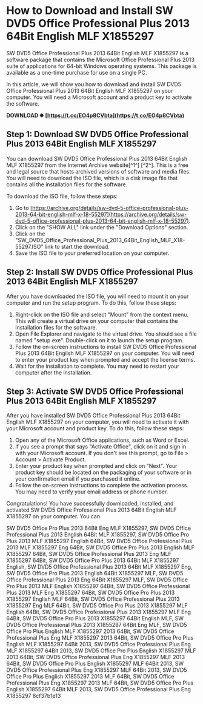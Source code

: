 # How to Download and Install SW DVD5 Office Professional Plus 2013 64Bit English MLF X1855297
 
SW DVD5 Office Professional Plus 2013 64Bit English MLF X1855297 is a software package that contains the Microsoft Office Professional Plus 2013 suite of applications for 64-bit Windows operating systems. This package is available as a one-time purchase for use on a single PC.
 
In this article, we will show you how to download and install SW DVD5 Office Professional Plus 2013 64Bit English MLF X1855297 on your computer. You will need a Microsoft account and a product key to activate the software.
 
**DOWNLOAD ✸ [https://t.co/EO4p8CVbta](https://t.co/EO4p8CVbta)**


 
## Step 1: Download SW DVD5 Office Professional Plus 2013 64Bit English MLF X1855297
 
You can download SW DVD5 Office Professional Plus 2013 64Bit English MLF X1855297 from the Internet Archive website[^1^] [^2^]. This is a free and legal source that hosts archived versions of software and media files. You will need to download the ISO file, which is a disk image file that contains all the installation files for the software.
 
To download the ISO file, follow these steps:
 
1. Go to [https://archive.org/details/sw-dvd-5-office-professional-plus-2013-64-bit-english-mlf-x-18-55297](https://archive.org/details/sw-dvd-5-office-professional-plus-2013-64-bit-english-mlf-x-18-55297).
2. Click on the "SHOW ALL" link under the "Download Options" section.
3. Click on the "SW\_DVD5\_Office\_Professional\_Plus\_2013\_64Bit\_English\_MLF\_X18-55297.ISO" link to start the download.
4. Save the ISO file to your preferred location on your computer.

## Step 2: Install SW DVD5 Office Professional Plus 2013 64Bit English MLF X1855297
 
After you have downloaded the ISO file, you will need to mount it on your computer and run the setup program. To do this, follow these steps:

1. Right-click on the ISO file and select "Mount" from the context menu. This will create a virtual drive on your computer that contains the installation files for the software.
2. Open File Explorer and navigate to the virtual drive. You should see a file named "setup.exe". Double-click on it to launch the setup program.
3. Follow the on-screen instructions to install SW DVD5 Office Professional Plus 2013 64Bit English MLF X1855297 on your computer. You will need to enter your product key when prompted and accept the license terms.
4. Wait for the installation to complete. You may need to restart your computer after the installation.

## Step 3: Activate SW DVD5 Office Professional Plus 2013 64Bit English MLF X1855297
 
After you have installed SW DVD5 Office Professional Plus 2013 64Bit English MLF X1855297 on your computer, you will need to activate it with your Microsoft account and product key. To do this, follow these steps:

1. Open any of the Microsoft Office applications, such as Word or Excel.
2. If you see a prompt that says "Activate Office", click on it and sign in with your Microsoft account. If you don't see this prompt, go to File > Account > Activate Product.
3. Enter your product key when prompted and click on "Next". Your product key should be located on the packaging of your software or in your confirmation email if you purchased it online.
4. Follow the on-screen instructions to complete the activation process. You may need to verify your email address or phone number.

Congratulations! You have successfully downloaded, installed, and activated SW DVD5 Office Professional Plus 2013 64Bit English MLF X1855297 on your computer. You can
 
SW DVD5 Office Pro Plus 2013 64Bit Eng MLF X1855297,  SW DVD5 Office Professional Plus 2013 English 64Bit MLF X1855297,  SW DVD5 Office Pro Plus 2013 MLF X1855297 English 64Bit,  SW DVD5 Office Professional Plus 2013 MLF X1855297 Eng 64Bit,  SW DVD5 Office Pro Plus 2013 English MLF X1855297 64Bit,  SW DVD5 Office Professional Plus 2013 Eng MLF X1855297 64Bit,  SW DVD5 Office Pro Plus 2013 64Bit MLF X1855297 English,  SW DVD5 Office Professional Plus 2013 64Bit MLF X1855297 Eng,  SW DVD5 Office Pro Plus 2013 English 64Bit X1855297 MLF,  SW DVD5 Office Professional Plus 2013 Eng 64Bit X1855297 MLF,  SW DVD5 Office Pro Plus 2013 MLF English X1855297 64Bit,  SW DVD5 Office Professional Plus 2013 MLF Eng X1855297 64Bit,  SW DVD5 Office Pro Plus 2013 X1855297 English MLF 64Bit,  SW DVD5 Office Professional Plus 2013 X1855297 Eng MLF 64Bit,  SW DVD5 Office Pro Plus 2013 X1855297 MLF English 64Bit,  SW DVD5 Office Professional Plus 2013 X1855297 MLF Eng 64Bit,  SW DVD5 Office Pro Plus 2013 X1855297 64Bit English MLF,  SW DVD5 Office Professional Plus 2013 X1855297 64Bit Eng MLF,  SW DVD5 Office Pro Plus English MLF X1855297 2013 64Bit,  SW DVD5 Office Professional Plus Eng MLF X1855297 2013 64Bit,  SW DVD5 Office Pro Plus English MLF X1855297 64Bit 2013,  SW DVD5 Office Professional Plus Eng MLF X1855297 64Bit 2013,  SW DVD5 Office Pro Plus English X1855297 MLF 2013 64Bit,  SW DVD5 Office Professional Plus Eng X1855297 MLF 2013 64Bit,  SW DVD5 Office Pro Plus English X1855297 MLF 64Bit 2013,  SW DVD5 Office Professional Plus Eng X1855297 MLF 64Bit 2013,  SW DVD5 Office Pro Plus English X1855297 2013 MLF 64Bit,  SW DVD5 Office Professional Plus Eng X1855297 2013 MLF 64Bit,  SW DVD5 Office Pro Plus English X1855297 64Bit MLF 2013,  SW DVD5 Office Professional Plus Eng X1855297
 8cf37b1e13
 
